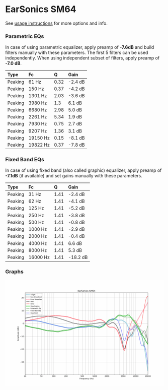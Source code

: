 # EarSonics SM64
See [usage instructions](https://github.com/jaakkopasanen/AutoEq#usage) for more options and info.

### Parametric EQs
In case of using parametric equalizer, apply preamp of **-7.6dB** and build filters manually
with these parameters. The first 5 filters can be used independently.
When using independent subset of filters, apply preamp of **-7.0 dB**.

| Type    | Fc       |    Q | Gain    |
|:--------|:---------|:-----|:--------|
| Peaking | 61 Hz    | 0.32 | -2.4 dB |
| Peaking | 150 Hz   | 0.37 | -4.2 dB |
| Peaking | 1301 Hz  | 2.03 | -3.6 dB |
| Peaking | 3980 Hz  | 1.3  | 6.1 dB  |
| Peaking | 6680 Hz  | 2.98 | 5.0 dB  |
| Peaking | 2261 Hz  | 5.34 | 1.9 dB  |
| Peaking | 7930 Hz  | 0.75 | 2.7 dB  |
| Peaking | 9207 Hz  | 1.36 | 3.1 dB  |
| Peaking | 19150 Hz | 0.15 | -8.1 dB |
| Peaking | 19822 Hz | 0.37 | -7.8 dB |

### Fixed Band EQs
In case of using fixed band (also called graphic) equalizer, apply preamp of **-7.1dB**
(if available) and set gains manually with these parameters.

| Type    | Fc       |    Q | Gain     |
|:--------|:---------|:-----|:---------|
| Peaking | 31 Hz    | 1.41 | -2.4 dB  |
| Peaking | 62 Hz    | 1.41 | -4.1 dB  |
| Peaking | 125 Hz   | 1.41 | -5.2 dB  |
| Peaking | 250 Hz   | 1.41 | -3.8 dB  |
| Peaking | 500 Hz   | 1.41 | -0.8 dB  |
| Peaking | 1000 Hz  | 1.41 | -2.9 dB  |
| Peaking | 2000 Hz  | 1.41 | -0.4 dB  |
| Peaking | 4000 Hz  | 1.41 | 6.6 dB   |
| Peaking | 8000 Hz  | 1.41 | 5.3 dB   |
| Peaking | 16000 Hz | 1.41 | -18.2 dB |

### Graphs
![](./EarSonics%20SM64.png)